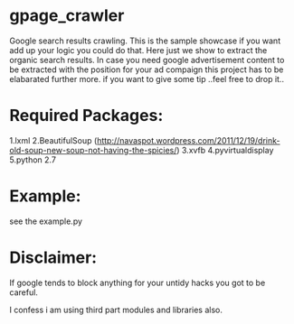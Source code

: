 gpage_crawler
=============

Google search results crawling.
This is the sample showcase if you want add up your logic you could do that. Here just we show to extract the organic search results. In case you need google advertisement content to be extracted with the position for your ad compaign this project has to be elabarated further more.
if you want to give some tip ..feel free to drop it..

Required Packages:
===================

1.lxml
2.BeautifulSoup (http://navaspot.wordpress.com/2011/12/19/drink-old-soup-new-soup-not-having-the-spicies/)
3.xvfb
4.pyvirtualdisplay
5.python 2.7

Example:
========

see the example.py


Disclaimer:
===========
If google tends to block anything for your untidy hacks you got to be careful.

I confess i am using third part modules and libraries also.
